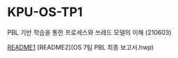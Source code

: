 # KPU-OS-TP1
PBL 기반 학습을 통한 프로세스와 쓰레드 모델의 이해 (210603)

[README1](발표자료.pptx)
[README2](OS 7팀 PBL 최종 보고서.hwp)
